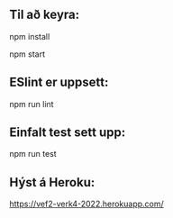 ## Til að keyra: 
npm install

npm start

## ESlint er uppsett:
npm run lint

## Einfalt test sett upp:
npm run test

## Hýst á Heroku:
https://vef2-verk4-2022.herokuapp.com/